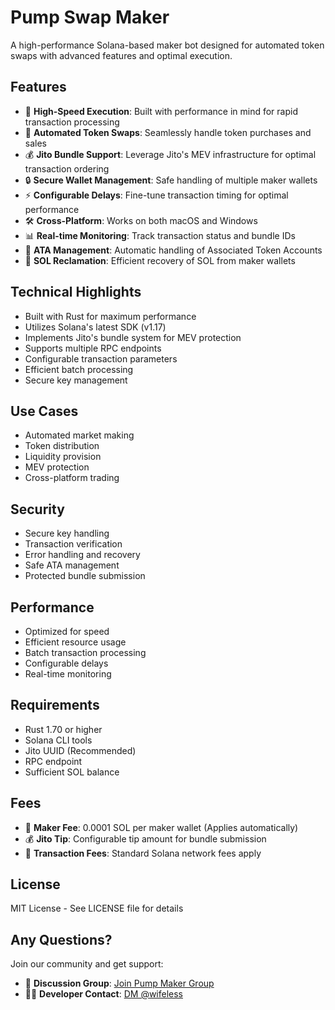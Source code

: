 # Pump Swap Maker

A high-performance Solana-based maker bot designed for automated token swaps with advanced features and optimal execution.

## Features

- 🚀 **High-Speed Execution**: Built with performance in mind for rapid transaction processing
- 🔄 **Automated Token Swaps**: Seamlessly handle token purchases and sales
- 💰 **Jito Bundle Support**: Leverage Jito's MEV infrastructure for optimal transaction ordering
- 🔒 **Secure Wallet Management**: Safe handling of multiple maker wallets
- ⚡ **Configurable Delays**: Fine-tune transaction timing for optimal performance
- 🛠️ **Cross-Platform**: Works on both macOS and Windows
- 📊 **Real-time Monitoring**: Track transaction status and bundle IDs
- 🔄 **ATA Management**: Automatic handling of Associated Token Accounts
- 💎 **SOL Reclamation**: Efficient recovery of SOL from maker wallets

## Technical Highlights

- Built with Rust for maximum performance
- Utilizes Solana's latest SDK (v1.17)
- Implements Jito's bundle system for MEV protection
- Supports multiple RPC endpoints
- Configurable transaction parameters
- Efficient batch processing
- Secure key management

## Use Cases

- Automated market making
- Token distribution
- Liquidity provision
- MEV protection
- Cross-platform trading

## Security

- Secure key handling
- Transaction verification
- Error handling and recovery
- Safe ATA management
- Protected bundle submission

## Performance

- Optimized for speed
- Efficient resource usage
- Batch transaction processing
- Configurable delays
- Real-time monitoring

## Requirements

- Rust 1.70 or higher
- Solana CLI tools
- Jito UUID (Recommended)
- RPC endpoint
- Sufficient SOL balance

## Fees

- 💸 **Maker Fee**: 0.0001 SOL per maker wallet (Applies automatically)
- 💰 **Jito Tip**: Configurable tip amount for bundle submission
- 🔄 **Transaction Fees**: Standard Solana network fees apply

## License

MIT License - See LICENSE file for details

## Any Questions?

Join our community and get support:

- 💬 **Discussion Group**: [Join Pump Maker Group](https://t.me/@pumpswapmaker)
- 👨‍💻 **Developer Contact**: [DM @wifeless](https://t.me/@wifeless) 